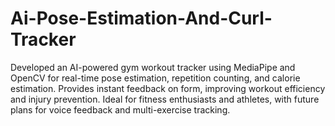 # Ai-Pose-Estimation-And-Curl-Tracker
Developed an AI-powered gym workout tracker using MediaPipe and OpenCV for real-time pose estimation, repetition counting, and calorie estimation. Provides instant feedback on form, improving workout efficiency and injury prevention. Ideal for fitness enthusiasts and athletes, with future plans for voice feedback and multi-exercise tracking.
